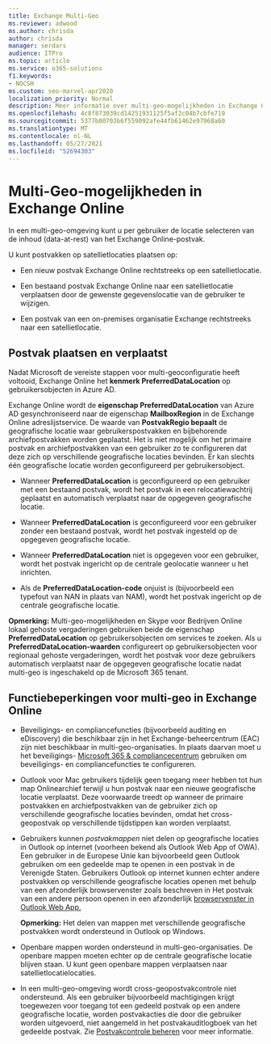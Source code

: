 ```yaml
---
title: Exchange Multi-Geo
ms.reviewer: adwood
ms.author: chrisda
author: chrisda
manager: serdars
audience: ITPro
ms.topic: article
ms.service: o365-solutions
f1.keywords:
- NOCSH
ms.custom: seo-marvel-apr2020
localization_priority: Normal
description: Meer informatie over multi-geo-mogelijkheden in Exchange Online, zoals functiebeperkingen en postvakpositie.
ms.openlocfilehash: 4c8f873039cd14251931125f5af2c04b7cbfe719
ms.sourcegitcommit: 5377b00703b6f559092afe44fb61462e97968a60
ms.translationtype: MT
ms.contentlocale: nl-NL
ms.lasthandoff: 05/27/2021
ms.locfileid: "52694303"
---
```

# <a name="multi-geo-capabilities-in-exchange-online"></a>Multi-Geo-mogelijkheden in Exchange Online

In een multi-geo-omgeving kunt u per gebruiker de locatie selecteren van de inhoud (data-at-rest) van het Exchange Online-postvak.

U kunt postvakken op satellietlocaties plaatsen op:

- Een nieuw postvak Exchange Online rechtstreeks op een satellietlocatie.

- Een bestaand postvak Exchange Online naar een satellietlocatie verplaatsen door de gewenste gegevenslocatie van de gebruiker te wijzigen.

- Een postvak van een on-premises organisatie Exchange rechtstreeks naar een satellietlocatie.

## <a name="mailbox-placement-and-moves"></a>Postvak plaatsen en verplaatst

Nadat Microsoft de vereiste stappen voor multi-geoconfiguratie heeft voltooid, Exchange Online het **kenmerk PreferredDataLocation** op gebruikersobjecten in Azure AD.

Exchange Online wordt de **eigenschap PreferredDataLocation** van Azure AD gesynchroniseerd naar de eigenschap **MailboxRegion** in de Exchange Online adreslijstservice. De waarde van **PostvakRegio bepaalt** de geografische locatie waar gebruikerspostvakken en bijbehorende archiefpostvakken worden geplaatst. Het is niet mogelijk om het primaire postvak en archiefpostvakken van een gebruiker zo te configureren dat deze zich op verschillende geografische locaties bevinden. Er kan slechts één geografische locatie worden geconfigureerd per gebruikersobject.

- Wanneer **PreferredDataLocation** is geconfigureerd op een gebruiker met een bestaand postvak, wordt het postvak in een relocatiewachtrij geplaatst en automatisch verplaatst naar de opgegeven geografische locatie.

- Wanneer **PreferredDataLocation** is geconfigureerd voor een gebruiker zonder een bestaand postvak, wordt het postvak ingesteld op de opgegeven geografische locatie.

- Wanneer **PreferredDataLocation** niet is opgegeven voor een gebruiker, wordt het postvak ingericht op de centrale geolocatie wanneer u het inrichten.

- Als de **PreferredDataLocation-code** onjuist is (bijvoorbeeld een typefout van NAN in plaats van NAM), wordt het postvak ingericht op de centrale geografische locatie.

**Opmerking:** Multi-geo-mogelijkheden en Skype voor Bedrijven Online lokaal gehoste vergaderingen gebruiken beide de eigenschap **PreferredDataLocation** op gebruikersobjecten om services te zoeken. Als u **PreferredDataLocation-waarden** configureert op gebruikersobjecten voor regionaal gehoste vergaderingen, wordt het postvak voor deze gebruikers automatisch verplaatst naar de opgegeven geografische locatie nadat multi-geo is ingeschakeld op de Microsoft 365 tenant.

## <a name="feature-limitations-for-multi-geo-in-exchange-online"></a>Functiebeperkingen voor multi-geo in Exchange Online

- Beveiligings- en compliancefuncties (bijvoorbeeld auditing en eDiscovery) die beschikbaar zijn in het Exchange-beheercentrum (EAC) zijn niet beschikbaar in multi-geo-organisaties. In plaats daarvan moet u het beveiligings- [Microsoft 365 & compliancecentrum](https://support.office.com/article/7e696a40-b86b-4a20-afcc-559218b7b1b8) gebruiken om beveiligings- en compliancefuncties te configureren.

- Outlook voor Mac gebruikers tijdelijk geen toegang meer hebben tot hun map Onlinearchief terwijl u hun postvak naar een nieuwe geografische locatie verplaatst. Deze voorwaarde treedt op wanneer de primaire postvakken en archiefpostvakken van de gebruiker zich op verschillende geografische locaties bevinden, omdat het cross-geopostvak op verschillende tijdstippen kan worden verplaatst.

- Gebruikers kunnen *postvakmappen* niet delen op geografische locaties in Outlook op internet (voorheen bekend als Outlook Web App of OWA). Een gebruiker in de Europese Unie kan bijvoorbeeld geen Outlook gebruiken om een gedeelde map te openen in een postvak in de Verenigde Staten. Gebruikers Outlook op internet kunnen echter  andere postvakken op verschillende geografische locaties openen met behulp van een afzonderlijk browservenster zoals beschreven in Het postvak van een andere persoon openen in een afzonderlijk [browservenster in Outlook Web App.](https://support.office.com/article/A909AD30-E413-40B5-A487-0EA70B763081#__toc372210362)

  **Opmerking:** Het delen van mappen met verschillende geografische postvakken wordt ondersteund in Outlook op Windows.

- Openbare mappen worden ondersteund in multi-geo-organisaties. De openbare mappen moeten echter op de centrale geografische locatie blijven staan. U kunt geen openbare mappen verplaatsen naar satellietlocatielocaties.

- In een multi-geo-omgeving wordt cross-geopostvakcontrole niet ondersteund. Als een gebruiker bijvoorbeeld machtigingen krijgt toegewezen voor toegang tot een gedeeld postvak op een andere geografische locatie, worden postvakacties die door die gebruiker worden uitgevoerd, niet aangemeld in het postvakauditlogboek van het gedeelde postvak. Zie [Postvakcontrole beheren](../compliance/enable-mailbox-auditing.md?view=o365-worldwide) voor meer informatie.
